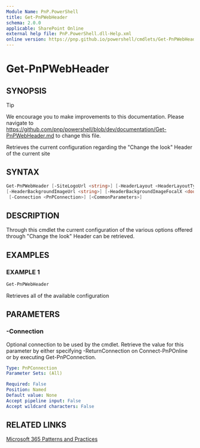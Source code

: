 ```yaml
---
Module Name: PnP.PowerShell
title: Get-PnPWebHeader
schema: 2.0.0
applicable: SharePoint Online
external help file: PnP.PowerShell.dll-Help.xml
online version: https://pnp.github.io/powershell/cmdlets/Get-PnPWebHeader.html
---
```

 
# Get-PnPWebHeader

## SYNOPSIS

> [!TIP]
> We encourage you to make improvements to this documentation. Please navigate to https://github.com/pnp/powershell/blob/dev/documentation/Get-PnPWebHeader.md to change this file.

Retrieves the current configuration regarding the "Change the look" Header of the current site

## SYNTAX

```powershell
Get-PnPWebHeader [-SiteLogoUrl <string>] [-HeaderLayout <HeaderLayoutType>] [-HeaderEmphasis <SPVariantThemeType>] [-HideTitleInHeader]
[-HeaderBackgroundImageUrl <string>] [-HeaderBackgroundImageFocalX <double>] [-HeaderBackgroundImageFocalY <double>] [-LogoAlignment <LogoAlignment>]
 [-Connection <PnPConnection>] [<CommonParameters>]
```

## DESCRIPTION
Through this cmdlet the current configuration of the various options offered through "Change the look" Header can be retrieved.

## EXAMPLES

### EXAMPLE 1
```powershell
Get-PnPWebHeader
```

Retrieves all of the available configuration

## PARAMETERS

### -Connection
Optional connection to be used by the cmdlet. Retrieve the value for this parameter by either specifying -ReturnConnection on Connect-PnPOnline or by executing Get-PnPConnection.

```yaml
Type: PnPConnection
Parameter Sets: (All)

Required: False
Position: Named
Default value: None
Accept pipeline input: False
Accept wildcard characters: False
```

## RELATED LINKS

[Microsoft 365 Patterns and Practices](https://aka.ms/m365pnp)
